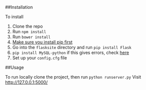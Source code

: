 ##Installation


To install  
1. Clone the repo  
2. Run `npm install`  
3. Run `bower install`  
4. [Make sure you install pip first](http://pip.readthedocs.org/en/latest/installing.html)  
5. Go into the `flasksite` directory and run `pip install Flask`  
6. `pip install MySQL-python` if this gives errors, check   [here](https://gist.github.com/angaither/6004db46ef771c6fd80a)  
7. Set up your `config.cfg` file  


##Usage

To run locally clone the project, then run `python runserver.py`
Visit  http://127.0.0.1:5000/
